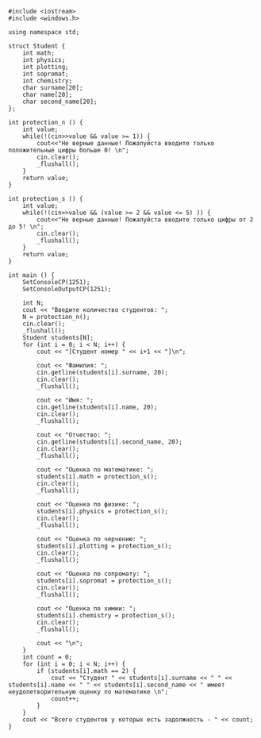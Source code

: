 ﻿```
#include <iostream>
#include <windows.h>

using namespace std;

struct Student {
	int math;
	int physics;
	int plotting;
	int sopromat;
	int chemistry;
	char surname[20];
	char name[20];
	char second_name[20];
};

int protection_n () {
	int value;
	while(!(cin>>value && value >= 1)) {
		cout<<"Не верные данные! Пожалуйста вводите только положительные цифры больше 0! \n";
		cin.clear();
		_flushall();
	}
	return value;
}

int protection_s () {
	int value;
	while(!(cin>>value && (value >= 2 && value <= 5) )) {
		cout<<"Не верные данные! Пожалуйста вводите только цифры от 2 до 5! \n";
		cin.clear();
		_flushall();
	}
	return value;
}

int main () {
	SetConsoleCP(1251);
	SetConsoleOutputCP(1251);
	
	int N;
	cout << "Введите количество студентов: ";
	N = protection_n();
	cin.clear();
	_flushall();
	Student students[N];
	for (int i = 0; i < N; i++) {
		cout << "[Студент номер " << i+1 << "]\n";

		cout << "Фамилия: ";
		cin.getline(students[i].surname, 20);
		cin.clear();
		_flushall();

		cout << "Имя: ";
		cin.getline(students[i].name, 20);
		cin.clear();
		_flushall();

		cout << "Отчество: ";
		cin.getline(students[i].second_name, 20);
		cin.clear();
		_flushall();

		cout << "Оценка по математике: ";
		students[i].math = protection_s();
		cin.clear();
		_flushall();

		cout << "Оценка по физике: ";
		students[i].physics = protection_s();
		cin.clear();
		_flushall();

		cout << "Оценка по черчению: ";
		students[i].plotting = protection_s();
		cin.clear();
		_flushall();

		cout << "Оценка по сопромату: ";
		students[i].sopromat = protection_s();
		cin.clear();
		_flushall();

		cout << "Оценка по химии: ";
		students[i].chemistry = protection_s();
		cin.clear();
		_flushall();

		cout << "\n";
	}
	int count = 0;
	for (int i = 0; i < N; i++) {
		if (students[i].math == 2) {
			cout << "Студент " << students[i].surname << " " << students[i].name << " " << students[i].second_name << " имеет неудолетворительную оценку по математике \n";
			count++;
		}
	}
	cout << "Всего студентов у которых есть задолжность - " << count;
}

```
